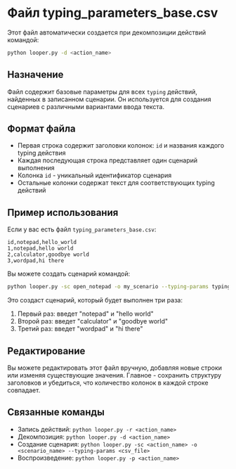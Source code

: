 # Файл typing_parameters_base.csv

Этот файл автоматически создается при декомпозиции действий командой:
```bash
python looper.py -d <action_name>
```

## Назначение

Файл содержит базовые параметры для всех `typing` действий, найденных в записанном сценарии. Он используется для создания сценариев с различными вариантами ввода текста.

## Формат файла

- Первая строка содержит заголовки колонок: `id` и названия каждого typing действия
- Каждая последующая строка представляет один сценарий выполнения
- Колонка `id` - уникальный идентификатор сценария
- Остальные колонки содержат текст для соответствующих typing действий

## Пример использования

Если у вас есть файл `typing_parameters_base.csv`:
```csv
id,notepad,hello_world
1,notepad,hello world
2,calculator,goodbye world
3,wordpad,hi there
```

Вы можете создать сценарий командой:
```bash
python looper.py -sc open_notepad -o my_scenario --typing-params typing_parameters_base.csv
```

Это создаст сценарий, который будет выполнен три раза:
1. Первый раз: введет "notepad" и "hello world"
2. Второй раз: введет "calculator" и "goodbye world"  
3. Третий раз: введет "wordpad" и "hi there"

## Редактирование

Вы можете редактировать этот файл вручную, добавляя новые строки или изменяя существующие значения. Главное - сохранить структуру заголовков и убедиться, что количество колонок в каждой строке совпадает.

## Связанные команды

- Запись действий: `python looper.py -r <action_name>`
- Декомпозиция: `python looper.py -d <action_name>`
- Создание сценария: `python looper.py -sc <action_name> -o <scenario_name> --typing-params <csv_file>`
- Воспроизведение: `python looper.py -p <action_name>`
